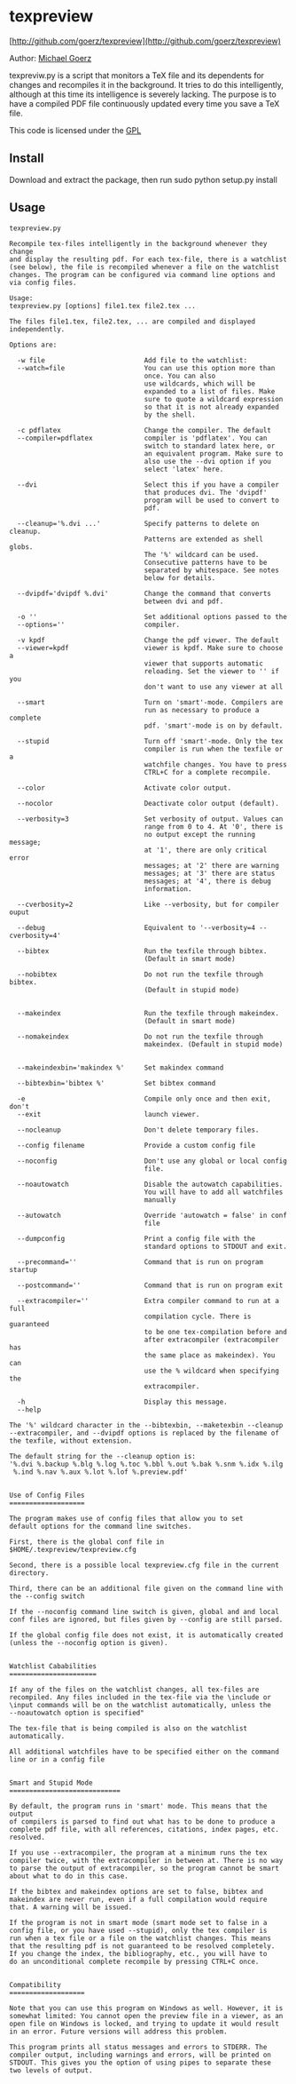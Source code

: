 # texpreview

[http://github.com/goerz/texpreview](http://github.com/goerz/texpreview)

Author: [Michael Goerz](http://michaelgoerz.net)

texpreviw.py is a script that monitors a TeX file and its dependents for
changes and recompiles it in the background. It tries to do this intelligently,
although at this time its intelligence is severely lacking. The purpose is to
have a compiled PDF file continuously updated every time you save a TeX file.

This code is licensed under the [GPL](http://www.gnu.org/licenses/gpl.html)

## Install ##

Download and extract the package, then run
    sudo python setup.py install


## Usage ##

    texpreview.py

    Recompile tex-files intelligently in the background whenever they change
    and display the resulting pdf. For each tex-file, there is a watchlist
    (see below), the file is recompiled whenever a file on the watchlist
    changes. The program can be configured via command line options and
    via config files.
    
    Usage:
    texpreview.py [options] file1.tex file2.tex ...
    
    The files file1.tex, file2.tex, ... are compiled and displayed
    independently.
    
    Options are:
    
      -w file                         Add file to the watchlist:
      --watch=file                    You can use this option more than
                                      once. You can also
                                      use wildcards, which will be
                                      expanded to a list of files. Make
                                      sure to quote a wildcard expression
                                      so that it is not already expanded
                                      by the shell.
    
      -c pdflatex                     Change the compiler. The default
      --compiler=pdflatex             compiler is 'pdflatex'. You can
                                      switch to standard latex here, or
                                      an equivalent program. Make sure to
                                      also use the --dvi option if you
                                      select 'latex' here.
    
      --dvi                           Select this if you have a compiler
                                      that produces dvi. The 'dvipdf'
                                      program will be used to convert to
                                      pdf.
    
      --cleanup='%.dvi ...'           Specify patterns to delete on cleanup.
                                      Patterns are extended as shell globs.
                                      The '%' wildcard can be used.
                                      Consecutive patterns have to be
                                      separated by whitespace. See notes
                                      below for details.
    
      --dvipdf='dvipdf %.dvi'         Change the command that converts
                                      between dvi and pdf.
    
      -o ''                           Set additional options passed to the
      --options=''                    compiler.
    
      -v kpdf                         Change the pdf viewer. The default
      --viewer=kpdf                   viewer is kpdf. Make sure to choose a
                                      viewer that supports automatic
                                      reloading. Set the viewer to '' if you
                                      don't want to use any viewer at all
    
      --smart                         Turn on 'smart'-mode. Compilers are
                                      run as necessary to produce a complete
                                      pdf. 'smart'-mode is on by default.
    
      --stupid                        Turn off 'smart'-mode. Only the tex
                                      compiler is run when the texfile or a
                                      watchfile changes. You have to press
                                      CTRL+C for a complete recompile.
    
      --color                         Activate color output.
    
      --nocolor                       Deactivate color output (default).
    
      --verbosity=3                   Set verbosity of output. Values can
                                      range from 0 to 4. At '0', there is
                                      no output except the running message;
                                      at '1', there are only critical error
                                      messages; at '2' there are warning
                                      messages; at '3' there are status
                                      messages; at '4', there is debug
                                      information.
    
      --cverbosity=2                  Like --verbosity, but for compiler ouput
    
      --debug                         Equivalent to '--verbosity=4 --cverbosity=4'
    
      --bibtex                        Run the texfile through bibtex.
                                      (Default in smart mode)
    
      --nobibtex                      Do not run the texfile through bibtex.
                                      (Default in stupid mode)
    
    
      --makeindex                     Run the texfile through makeindex.
                                      (Default in smart mode)
    
      --nomakeindex                   Do not run the texfile through
                                      makeindex. (Default in stupid mode)
    
    
      --makeindexbin='makindex %'     Set makindex command
    
      --bibtexbin='bibtex %'          Set bibtex command
    
      -e                              Compile only once and then exit, don't
      --exit                          launch viewer.
    
      --nocleanup                     Don't delete temporary files.
    
      --config filename               Provide a custom config file
    
      --noconfig                      Don't use any global or local config
                                      file.
    
      --noautowatch                   Disable the autowatch capabilities.
                                      You will have to add all watchfiles
                                      manually
    
      --autowatch                     Override 'autowatch = false' in conf
                                      file
    
      --dumpconfig                    Print a config file with the
                                      standard options to STDOUT and exit.
    
      --precommand=''                 Command that is run on program startup
    
      --postcommand=''                Command that is run on program exit
    
      --extracompiler=''              Extra compiler command to run at a full
                                      compilation cycle. There is guaranteed
                                      to be one tex-compilation before and
                                      after extracompiler (extracompiler has
                                      the same place as makeindex). You can
                                      use the % wildcard when specifying the
                                      extracompiler.
    
      -h                              Display this message.
      --help
    
    The '%' wildcard character in the --bibtexbin, --maketexbin --cleanup
    --extracompiler, and --dvipdf options is replaced by the filename of
    the texfile, without extension.
    
    The default string for the --cleanup option is:
    '%.dvi %.backup %.blg %.log %.toc %.bbl %.out %.bak %.snm %.idx %.ilg
     %.ind %.nav %.aux %.lot %.lof %.preview.pdf'
    
    
    Use of Config Files
    ===================
    
    The program makes use of config files that allow you to set
    default options for the command line switches.
    
    First, there is the global conf file in
    $HOME/.texpreview/texpreview.cfg
    
    Second, there is a possible local texpreview.cfg file in the current
    directory.
    
    Third, there can be an additional file given on the command line with
    the --config switch
    
    If the --noconfig command line switch is given, global and and local
    conf files are ignored, but files given by --config are still parsed.
    
    If the global config file does not exist, it is automatically created
    (unless the --noconfig option is given).
    
    
    Watchlist Cababilities
    ======================
    
    If any of the files on the watchlist changes, all tex-files are
    recompiled. Any files included in the tex-file via the \include or
    \input commands will be on the watchlist automatically, unless the
    --noautowatch option is specified"
    
    The tex-file that is being compiled is also on the watchlist
    automatically.
    
    All additional watchfiles have to be specified either on the command
    line or in a config file
    
    
    Smart and Stupid Mode
    ============================
    
    By default, the program runs in 'smart' mode. This means that the output
    of compilers is parsed to find out what has to be done to produce a
    complete pdf file, with all references, citations, index pages, etc.
    resolved.
    
    If you use --extracompiler, the program at a minimum runs the tex
    compiler twice, with the extracompiler in between at. There is no way
    to parse the output of extracompiler, so the program cannot be smart
    about what to do in this case.
    
    If the bibtex and makeindex options are set to false, bibtex and
    makeindex are never run, even if a full compilation would require
    that. A warning will be issued.
    
    If the program is not in smart mode (smart mode set to false in a
    config file, or you have used --stupid), only the tex compiler is
    run when a tex file or a file on the watchlist changes. This means
    that the resulting pdf is not guaranteed to be resolved completely.
    If you change the index, the bibliography, etc., you will have to
    do an unconditional complete recompile by pressing CTRL+C once.
    
    
    Compatibility
    ===================
    
    Note that you can use this program on Windows as well. However, it is
    somewhat limited: You cannot open the preview file in a viewer, as an
    open file on Windows is locked, and trying to update it would result
    in an error. Future versions will address this problem.
    
    This program prints all status messages and errors to STDERR. The
    compiler output, including warnings and errors, will be printed on
    STDOUT. This gives you the option of using pipes to separate these
    two levels of output.
    

